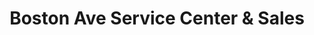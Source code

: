---
title: "Boston Ave Service Center & Sales"
url: /bridgeport/boston-ave-service-center-and-sales/
shop: car repair
---